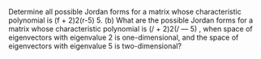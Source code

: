 Determine all possible Jordan forms for a matrix whose characteristic polynomial is (f + 2)2(r-5) $5$. (b) What are the possible Jordan forms for a matrix whose characteristic polynomial is (/ + 2)2(/ — 5) , when space of eigenvectors with eigenvalue $2$ is one-dimensional, and the space of eigenvectors with eigenvalue $5$ is two-dimensional?